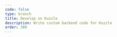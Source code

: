 ```yaml
---
code: false
type: branch
title: Develop on Kuzzle
description: Write custom backend code for Kuzzle
order: 300
---
```



